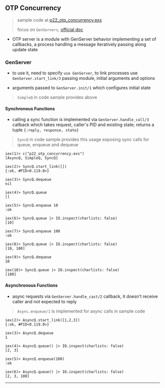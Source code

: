 
## OTP Concurrency

> sample code at [p22_otp_concurrency.exs](p22_otp_concurrency.exs)
>
> focus on `GenServers`, [official doc](https://hexdocs.pm/elixir/GenServer.html#content)

* OTP server is a module with GenServer behavior implementing a set of callbacks, a process handling a message iteratively passing along update state


### GenServer

* to use it, need to specify `use GenServer`, to link processes use `GenServer.start_link/3` passing module, initial arguments and options

* arguments passed to `GenServer.init/1` which configures initial state

> `SimpleQ` in code sample provides above


#### Synchronous Functions

* calling a sync function is implemented via `GenServer.handle_call/3` callback which takes request, caller's PID and existing state; returns a tuple `{:reply, response, state}`

> `SyncQ` in code sample provides this usage exposing sync calls for queue, enqueue and dequeue

```
iex(1)> c("p22_otp_concurrency.exs")
[AsyncQ, SimpleQ, SyncQ]

iex(2)> SyncQ.start_link([])
{:ok, #PID<0.119.0>}

iex(3)> SyncQ.dequeue
nil

iex(4)> SyncQ.queue
[]

iex(5)> SyncQ.enqueue 10
:ok

iex(6)> SyncQ.queue |> IO.inspect(charlists: false)
[10]

iex(7)> SyncQ.enqueue 100
:ok

iex(8)> SyncQ.queue |> IO.inspect(charlists: false)
[10, 100]

iex(9)> SyncQ.dequeue
10

iex(10)> SyncQ.queue |> IO.inspect(charlists: false)
[100]
```


#### Asynchronous Functions

* async requests via `GenServer.handle_cast/2` callback, it doesn't receive caller and not expected to reply

> `Async.enqueue/1` is implemented for async calls in sample code

```
iex(2)> AsyncQ.start_link([1,2,3])
{:ok, #PID<0.119.0>}

iex(3)> AsyncQ.dequeue
1

iex(4)> AsyncQ.queue() |> IO.inspect(charlists: false)
[2, 3]

iex(5)> AsyncQ.enqueue(100)
:ok

iex(6)> AsyncQ.queue() |> IO.inspect(charlists: false)
[2, 3, 100]
```

---
